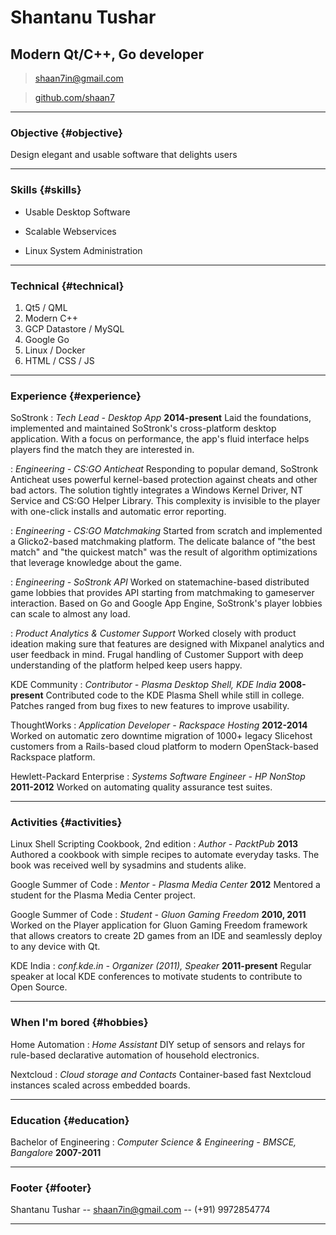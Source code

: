 # Shantanu Tushar
## Modern Qt/C++, Go developer

> [shaan7in@gmail.com](shaan7in@gmail.com)

> [github.com/shaan7](github.com/shaan7)

------

### Objective {#objective}

Design elegant and usable software that delights users

------

### Skills {#skills}

* Usable Desktop Software

* Scalable Webservices

* Linux System Administration

-------

### Technical {#technical}

1. Qt5 / QML
2. Modern C++
3. GCP Datastore / MySQL
4. Google Go
5. Linux / Docker
6. HTML / CSS / JS

------

### Experience {#experience}

SoStronk
: *Tech Lead - Desktop App*
  __2014-present__
  Laid the foundations, implemented and maintained SoStronk's cross-platform desktop application. With a focus on performance, the app's fluid interface helps players find the match they are interested in.

: *Engineering - CS:GO Anticheat*
  Responding to popular demand, SoStronk Anticheat uses powerful kernel-based protection against cheats and other bad actors. The solution tightly integrates a Windows Kernel Driver, NT Service and CS:GO Helper Library. This complexity is invisible to the player with one-click installs and automatic error reporting.

: *Engineering - CS:GO Matchmaking*
  Started from scratch and implemented a Glicko2-based matchmaking platform. The delicate balance of "the best match" and "the quickest match" was the result of algorithm optimizations that leverage knowledge about the game.

: *Engineering - SoStronk API*
  Worked on statemachine-based distributed game lobbies that provides API starting from matchmaking to gameserver interaction. Based on Go and Google App Engine, SoStronk's player lobbies can scale to almost any load.

: *Product Analytics & Customer Support*
  Worked closely with product ideation making sure that features are designed with Mixpanel analytics and user feedback in mind. Frugal handling of Customer Support with deep understanding of the platform helped keep users happy.

KDE Community
: *Contributor - Plasma Desktop Shell, KDE India*
  __2008-present__
  Contributed code to the KDE Plasma Shell while still in college. Patches ranged from bug fixes to new features to improve usability.

ThoughtWorks
: *Application Developer - Rackspace Hosting*
  __2012-2014__
  Worked on automatic zero downtime migration of 1000+ legacy Slicehost customers from a Rails-based cloud platform to modern OpenStack-based Rackspace platform.

Hewlett-Packard Enterprise
: *Systems Software Engineer - HP NonStop*
  __2011-2012__
  Worked on automating quality assurance test suites.

------

### Activities {#activities}

Linux Shell Scripting Cookbook, 2nd edition
: *Author - PacktPub*
  __2013__
  Authored a cookbook with simple recipes to automate everyday tasks. The book was received well by sysadmins and students alike.

Google Summer of Code
: *Mentor - Plasma Media Center*
  __2012__
  Mentored a student for the Plasma Media Center project.

Google Summer of Code
: *Student - Gluon Gaming Freedom*
  __2010, 2011__
  Worked on the Player application for Gluon Gaming Freedom framework that allows creators to create 2D games from an IDE and seamlessly deploy to any device with Qt.

KDE India
: *conf.kde.in - Organizer (2011), Speaker*
  __2011-present__
  Regular speaker at local KDE conferences to motivate students to contribute to Open Source.


------

### When I'm bored {#hobbies}

Home Automation
: *Home Assistant*
  DIY setup of sensors and relays for rule-based declarative automation of household electronics.

Nextcloud
: *Cloud storage and Contacts*
  Container-based fast Nextcloud instances scaled across embedded boards.


------

### Education {#education}

Bachelor of Engineering
: *Computer Science & Engineering - BMSCE, Bangalore*
  __2007-2011__


------


### Footer {#footer}

Shantanu Tushar -- [shaan7in@gmail.com](shaan7in@gmail.com) -- (+91) 9972854774

------


